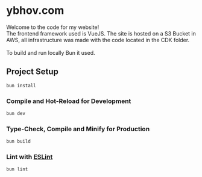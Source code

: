 # ybhov.com

Welcome to the code for my website!<br> The frontend framework used is VueJS. The site is hosted on a S3 Bucket in AWS, all infrastructure was made with the code located in the CDK folder.<br>
<br>
To build and run locally Bun it used.

## Project Setup

```sh
bun install
```

### Compile and Hot-Reload for Development

```sh
bun dev
```

### Type-Check, Compile and Minify for Production

```sh
bun build
```

### Lint with [ESLint](https://eslint.org/)

```sh
bun lint
```
